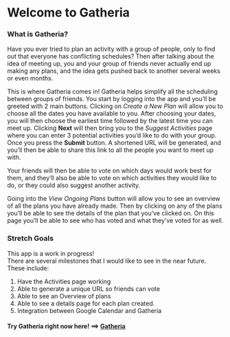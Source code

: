 # Welcome to Gatheria

### What is Gatheria?

Have you ever tried to plan an activity with a group of people, only to find out that everyone has conflicting schedules? Then after talking about the idea of meeting up, you and your group of friends never actually end up making any plans, and the idea gets pushed back to another several weeks or even months.

This is where Gatheria comes in!  Gatheria helps simplify all the scheduling between groups of friends.  You start by logging into the app and you’ll be greeted with 2 main buttons. Clicking on *Create a New Plan* will allow you to choose all the dates you have available to you.  After choosing your dates, you will then choose the earliest time followed by the latest time you can meet up.  Clicking **Next** will then bring you to the *Suggest Activities* page where you can enter 3 potential activities you’d like to do with your group.  Once you press the **Submit** button.  A shortened URL will be generated, and you’ll then be able to share this link to all the people you want to meet up with.  

Your friends will then be able to vote on which days would work best for them, and they’ll also be able to vote on which activities they would like to do, or they could also suggest another activity.

Going into the *View Ongoing Plans* button will allow you to see an overview of all the plans you have already made.  Then by clicking on any of the plans you’ll be able to see the details of the plan that you’ve clicked on.  On this page you’ll be able to see who has voted and what they’ve voted for as well.  

### Stretch Goals
This app is a work in progress!  
There are several milestones that I would like to see in the near future.   
These include: 
1.  Have the Activities page working
2.  Able to generate a unique URL so friends can vote
3.  Able to see an Overview of plans 
4.  Able to see a details page for each plan created.
5.  Integration between Google Calendar and Gatheria 

#### Try Gatheria right now here! ==> [Gatheria]()